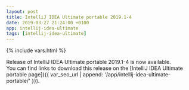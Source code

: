 ```yaml
---
layout: post
title: IntelliJ IDEA Ultimate portable 2019.1-4
date: 2019-03-27 21:24:00 +0100
app: intellij-idea-ultimate
tags: [intellij-idea-ultimate]
---
```

{% include vars.html %}

Release of IntelliJ IDEA Ultimate portable 2019.1-4 is now available.<br />
You can find links to download this release on the [IntelliJ IDEA Ultimate portable page]({{ var_seo_url | append: '/app/intellij-idea-ultimate-portable/' }}).